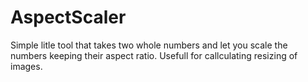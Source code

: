 # AspectScaler
Simple litle tool that takes two whole numbers and let you scale the numbers keeping their aspect ratio. 
Usefull for callculating resizing of images.
